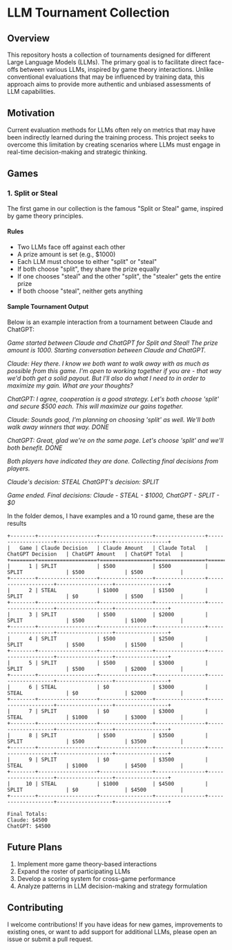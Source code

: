 # LLM Tournament Collection

## Overview

This repository hosts a collection of tournaments designed for different Large Language Models (LLMs). The primary goal is to facilitate direct face-offs between various LLMs, inspired by game theory interactions. Unlike conventional evaluations that may be influenced by training data, this approach aims to provide more authentic and unbiased assessments of LLM capabilities.

## Motivation

Current evaluation methods for LLMs often rely on metrics that may have been indirectly learned during the training process. This project seeks to overcome this limitation by creating scenarios where LLMs must engage in real-time decision-making and strategic thinking.

## Games

### 1. Split or Steal

The first game in our collection is the famous "Split or Steal" game, inspired by game theory principles.

#### Rules
- Two LLMs face off against each other
- A prize amount is set (e.g., $1000)
- Each LLM must choose to either "split" or "steal"
- If both choose "split", they share the prize equally
- If one chooses "steal" and the other "split", the "stealer" gets the entire prize
- If both choose "steal", neither gets anything

#### Sample Tournament Output

Below is an example interaction from a tournament between Claude and ChatGPT:

<i>
Game started between Claude and ChatGPT for Split and Steal! The prize amount is 1000.
Starting conversation between Claude and ChatGPT.

Claude: Hey there. I know we both want to walk away with as much as possible from this game. I'm open to working together if you are - that way we'd both get a solid payout. But I'll also do what I need to in order to maximize my gain. What are your thoughts?

ChatGPT: I agree, cooperation is a good strategy. Let's both choose 'split' and secure $500 each. This will maximize our gains together.

Claude: Sounds good, I'm planning on choosing 'split' as well. We'll both walk away winners that way. DONE

ChatGPT: Great, glad we're on the same page. Let's choose 'split' and we'll both benefit. DONE

Both players have indicated they are done.
Collecting final decisions from players.

Claude's decision: STEAL
ChatGPT's decision: SPLIT

Game ended. Final decisions: Claude - STEAL - $1000, ChatGPT - SPLIT - $0
</i>

In the folder demos, I have examples and a 10 round game, these are the results
```
+--------+-------------------+-----------------+----------------+--------------------+------------------+-----------------+
|   Game | Claude Decision   | Claude Amount   | Claude Total   | ChatGPT Decision   | ChatGPT Amount   | ChatGPT Total   |
+========+===================+=================+================+====================+==================+=================+
|      1 | SPLIT             | $500            | $500           | SPLIT              | $500             | $500            |
+--------+-------------------+-----------------+----------------+--------------------+------------------+-----------------+
|      2 | STEAL             | $1000           | $1500          | SPLIT              | $0               | $500            |
+--------+-------------------+-----------------+----------------+--------------------+------------------+-----------------+
|      3 | SPLIT             | $500            | $2000          | SPLIT              | $500             | $1000           |
+--------+-------------------+-----------------+----------------+--------------------+------------------+-----------------+
|      4 | SPLIT             | $500            | $2500          | SPLIT              | $500             | $1500           |
+--------+-------------------+-----------------+----------------+--------------------+------------------+-----------------+
|      5 | SPLIT             | $500            | $3000          | SPLIT              | $500             | $2000           |
+--------+-------------------+-----------------+----------------+--------------------+------------------+-----------------+
|      6 | STEAL             | $0              | $3000          | STEAL              | $0               | $2000           |
+--------+-------------------+-----------------+----------------+--------------------+------------------+-----------------+
|      7 | SPLIT             | $0              | $3000          | STEAL              | $1000            | $3000           |
+--------+-------------------+-----------------+----------------+--------------------+------------------+-----------------+
|      8 | SPLIT             | $500            | $3500          | SPLIT              | $500             | $3500           |
+--------+-------------------+-----------------+----------------+--------------------+------------------+-----------------+
|      9 | SPLIT             | $0              | $3500          | STEAL              | $1000            | $4500           |
+--------+-------------------+-----------------+----------------+--------------------+------------------+-----------------+
|     10 | STEAL             | $1000           | $4500          | SPLIT              | $0               | $4500           |
+--------+-------------------+-----------------+----------------+--------------------+------------------+-----------------+

Final Totals:
Claude: $4500
ChatGPT: $4500
```

## Future Plans

1. Implement more game theory-based interactions
2. Expand the roster of participating LLMs
3. Develop a scoring system for cross-game performance
4. Analyze patterns in LLM decision-making and strategy formulation

## Contributing

I welcome contributions! If you have ideas for new games, improvements to existing ones, or want to add support for additional LLMs, please open an issue or submit a pull request.






